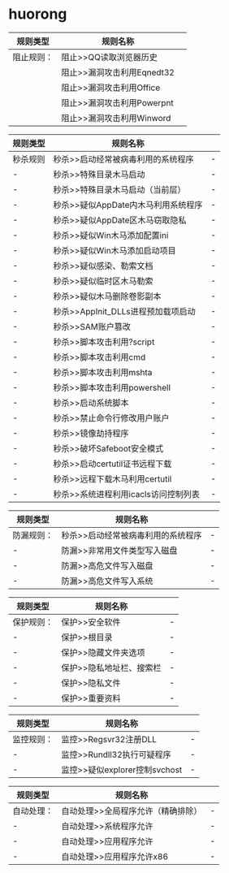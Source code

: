 # huorong

| 规则类型 | 规则名称 |  |
| - | - | - |
|阻止规则：|阻止>>QQ读取浏览器历史||
||阻止>>漏洞攻击利用Eqnedt32||
||阻止>>漏洞攻击利用Office||
||阻止>>漏洞攻击利用Powerpnt||
||阻止>>漏洞攻击利用Winword||


| 规则类型 | 规则名称 |  |
| - | - | - |
| 秒杀规则 | 秒杀>>启动经常被病毒利用的系统程序 | - |
| - | 秒杀>>特殊目录木马启动 | - |
| - | 秒杀>>特殊目录木马启动（当前层） | - |
| - | 秒杀>>疑似AppDate内木马利用系统程序 | - |
| - | 秒杀>>疑似AppDate区木马窃取隐私 | - |
| - | 秒杀>>疑似Win木马添加配置ini | - |
| - | 秒杀>>疑似Win木马添加启动项目 | - |
| - | 秒杀>>疑似感染、勒索文档 | - |
| - | 秒杀>>疑似临时区木马勒索 | - |
| - | 秒杀>>疑似木马删除卷影副本 | - |
| - | 秒杀>>AppInit_DLLs进程预加载项启动 | - |
| - | 秒杀>>SAM账户篡改 | - |
| - | 秒杀>>脚本攻击利用?script | - |
| - | 秒杀>>脚本攻击利用cmd | - |
| - | 秒杀>>脚本攻击利用mshta | - |
| - | 秒杀>>脚本攻击利用powershell | - |
| - | 秒杀>>启动系统脚本 | - |
| - | 秒杀>>禁止命令行修改用户账户 | - |
| - | 秒杀>>镜像劫持程序 | - |
| - | 秒杀>>破坏Safeboot安全模式 | - |
| - | 秒杀>>启动certutil证书远程下载 | - |
| - | 秒杀>>远程下载木马利用certutil | - |
| - |秒杀>>系统进程利用icacls访问控制列表 | - |

| 规则类型 | 规则名称 |  |
| - | - | - |
| 防漏规则： | 秒杀>>启动经常被病毒利用的系统程序 | - |
| - | 防漏>>非常用文件类型写入磁盘 | - |
| - | 防漏>>高危文件写入磁盘 | - |
| - | 防漏>>高危文件写入系统 | - |


| 规则类型 | 规则名称 |  |
| - | - | - |
| 保护规则： | 保护>>安全软件 | - |
| - | 保护>>根目录 | - |
| - | 保护>>隐藏文件夹选项 | - |
| - | 保护>>隐私地址栏、搜索栏 | - |
| - | 保护>>隐私文件 | - |
| - | 保护>>重要资料 | - |

| 规则类型 | 规则名称 |  |
| - | - | - |
| 监控规则： | 监控>>Regsvr32注册DLL| - |
| - | 监控>>Rundll32执行可疑程序| - |
| - | 监控>>疑似explorer控制svchost | - |

| 规则类型 | 规则名称 |  |
| - | - | - |
| 自动处理： | 自动处理>>全局程序允许（精确排除） | - |
| - | 自动处理>>系统程序允许 | - |
| - | 自动处理>>应用程序允许 | - |
| - | 自动处理>>应用程序允许x86 | - |
























